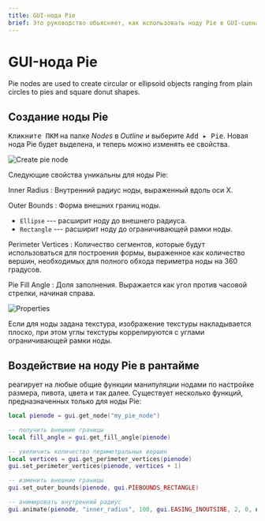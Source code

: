 ```yaml
---
title: GUI-нода Pie
brief: Это руководство объясняет, как использовать ноду Pie в GUI-сценах.
---
```


# GUI-нода Pie

Pie nodes are used to create circular or ellipsoid objects ranging from plain circles to pies and square donut shapes.

## Создание ноды Pie

<kbd>Кликните ПКМ</kbd> на папке *Nodes* в *Outline* и выберите <kbd>Add ▸ Pie</kbd>. Новая нода Pie будет выделена, и теперь можно изменять ее свойства.

![Create pie node](images/gui-pie/create.png)

Следующие свойства уникальны для ноды Pie:

Inner Radius
: Внутренний радиус ноды, выраженный вдоль оси X.

Outer Bounds
: Форма внешних границ ноды.

  - `Ellipse` --- расширит ноду до внешнего радиуса.
  - `Rectangle` --- расширит ноду до ограничивающей рамки ноды.

Perimeter Vertices
: Количество сегментов, которые будут использоваться для построения формы, выраженное как количество вершин, необходимых для полного обхода периметра ноды на 360 градусов.

Pie Fill Angle
: Доля заполнения. Выражается как угол против часовой стрелки, начиная справа.

![Properties](images/gui-pie/properties.png)

Если для ноды задана текстура, изображение текстуры накладывается плоско, при этом углы текстуры коррелируются с углами ограничивающей рамки ноды.

## Воздействие на ноду Pie в рантайме

реагирует на любые общие функции манипуляции нодами по настройке размера, пивота, цвета и так далее. Существует несколько функций, предназначенных только для ноды Pie:

```lua
local pienode = gui.get_node("my_pie_node")

-- получить внешние границы
local fill_angle = gui.get_fill_angle(pienode)

-- увеличить количество периметральных вершин
local vertices = gui.get_perimeter_vertices(pienode)
gui.set_perimeter_vertices(pienode, vertices + 1)

-- изменить внешние границы
gui.set_outer_bounds(pienode, gui.PIEBOUNDS_RECTANGLE)

-- анимировать внутренний радиус
gui.animate(pienode, "inner_radius", 100, gui.EASING_INOUTSINE, 2, 0, nil, gui.PLAYBACK_LOOP_PINGPONG)
```
